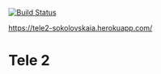 [![Build Status](https://travis-ci.org/Sokolovskaia/HW9_Tele2.svg?branch=master)](https://travis-ci.org/Sokolovskaia/HW9_Tele2)

https://tele2-sokolovskaia.herokuapp.com/


# Tele 2